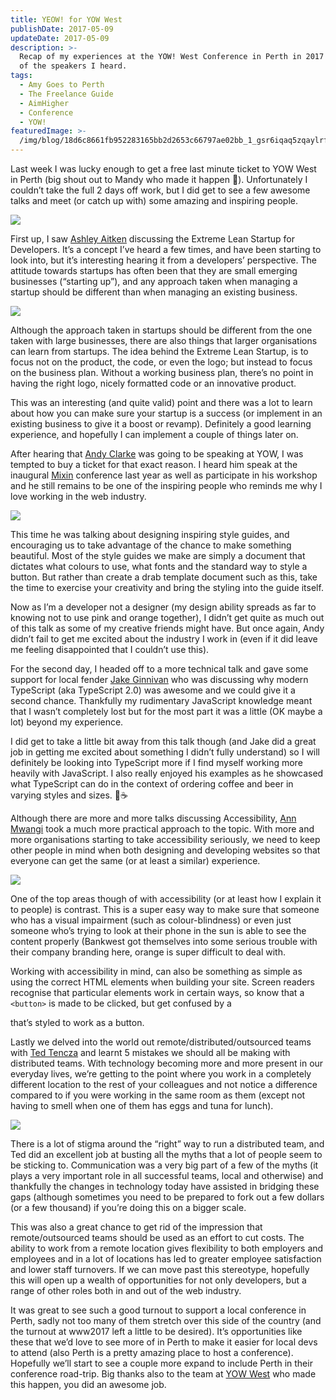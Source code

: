 ```yaml
---
title: YEOW! for YOW West
publishDate: 2017-05-09
updateDate: 2017-05-09
description: >-
  Recap of my experiences at the YOW! West Conference in Perth in 2017 and some
  of the speakers I heard.
tags:
  - Amy Goes to Perth
  - The Freelance Guide
  - AimHigher
  - Conference
  - YOW!
featuredImage: >-
  /img/blog/18d6c8661fb952283165bb2d2653c66797ae02bb_1_gsr6iqaq5zqaylrf8tgr-q.png
---
```

Last week I was lucky enough to get a free last minute ticket to YOW West in Perth (big shout out to Mandy who made it happen 🤗). Unfortunately I couldn’t take the full 2 days off work, but I did get to see a few awesome talks and meet (or catch up with) some amazing and inspiring people.

![](/img/blog/18d6c8661fb952283165bb2d2653c66797ae02bb_1_gsr6iqaq5zqaylrf8tgr-q.png)

First up, I saw [Ashley Aitken](http://west.yowconference.com.au/speakers/ashley-aitken-2/) discussing the Extreme Lean Startup for Developers. It’s a concept I’ve heard a few times, and have been starting to look into, but it’s interesting hearing it from a developers’ perspective. The attitude towards startups has often been that they are small emerging businesses (“starting up”), and any approach taken when managing a startup should be different than when managing an existing business.

![](/img/blog/b1b5ba1f9987bac3adef286abf3ce101177789ed_1_vm4ejfxwarw-8dsmwsnxcw.jpg)

Although the approach taken in startups should be different from the one taken with large businesses, there are also things that larger organisations can learn from startups. The idea behind the Extreme Lean Startup, is to focus not on the product, the code, or even the logo; but instead to focus on the business plan. Without a working business plan, there’s no point in having the right logo, nicely formatted code or an innovative product.

This was an interesting (and quite valid) point and there was a lot to learn about how you can make sure your startup is a success (or implement in an existing business to give it a boost or revamp). Definitely a good learning experience, and hopefully I can implement a couple of things later on.

After hearing that [Andy Clarke](http://west.yowconference.com.au/speakers/andy-clarke/) was going to be speaking at YOW, I was tempted to buy a ticket for that exact reason. I heard him speak at the inaugural [Mixin](http://mixinconf.com/) conference last year as well as participate in his workshop and he still remains to be one of the inspiring people who reminds me why I love working in the web industry.

![](/img/blog/b8071739c076fa6f9a4395b21dc035ecec67a30d_1_kfdihrklcnto2mebgmyfbq.jpg)

This time he was talking about designing inspiring style guides, and encouraging us to take advantage of the chance to make something beautiful. Most of the style guides we make are simply a document that dictates what colours to use, what fonts and the standard way to style a button. But rather than create a drab template document such as this, take the time to exercise your creativity and bring the styling into the guide itself.

Now as I’m a developer not a designer (my design ability spreads as far to knowing not to use pink and orange together), I didn’t get quite as much out of this talk as some of my creative friends might have. But once again, Andy didn’t fail to get me excited about the industry I work in (even if it did leave me feeling disappointed that I couldn’t use this).

For the second day, I headed off to a more technical talk and gave some support for local fender [Jake Ginnivan](http://west.yowconference.com.au/speakers/jake-ginnivan/) who was discussing why modern TypeScript (aka TypeScript 2.0) was awesome and we could give it a second chance. Thankfully my rudimentary JavaScript knowledge meant that I wasn’t completely lost but for the most part it was a little (OK maybe a lot) beyond my experience.

I did get to take a little bit away from this talk though (and Jake did a great job in getting me excited about something I didn’t fully understand) so I will definitely be looking into TypeScript more if I find myself working more heavily with JavaScript. I also really enjoyed his examples as he showcased what TypeScript can do in the context of ordering coffee and beer in varying styles and sizes. 🍻☕

Although there are more and more talks discussing Accessibility, [Ann Mwangi](http://west.yowconference.com.au/speakers/ann-mwangi/) took a much more practical approach to the topic. With more and more organisations starting to take accessibility seriously, we need to keep other people in mind when both designing and developing websites so that everyone can get the same (or at least a similar) experience.

![](/img/blog/485b3a7628c9bad07dab4e3cfe231321b70b6340_1_3vi4rriz_awllrac4t_0ba.jpg)

One of the top areas though of with accessibility (or at least how I explain it to people) is contrast. This is a super easy way to make sure that someone who has a visual impairment (such as colour-blindness) or even just someone who’s trying to look at their phone in the sun is able to see the content properly (Bankwest got themselves into some serious trouble with their company branding here, orange is super difficult to deal with.

Working with accessibility in mind, can also be something as simple as using the correct HTML elements when building your site. Screen readers recognise that particular elements work in certain ways, so know that a `<button>` is made to be clicked, but get confused by a <div> that’s styled to work as a button.

Lastly we delved into the world out remote/distributed/outsourced teams with [Ted Tencza](http://west.yowconference.com.au/speakers/ted-tencza/) and learnt 5 mistakes we should all be making with distributed teams. With technology becoming more and more present in our everyday lives, we’re getting to the point where you work in a completely different location to the rest of your colleagues and not notice a difference compared to if you were working in the same room as them (except not having to smell when one of them has eggs and tuna for lunch).

![](/img/blog/1a3789c3dc16196a22c740e3f3c1d4fc727581d8_1_dro9em2mraymylnqvqfzfw.jpg)

There is a lot of stigma around the “right” way to run a distributed team, and Ted did an excellent job at busting all the myths that a lot of people seem to be sticking to. Communication was a very big part of a few of the myths (it plays a very important role in all successful teams, local and otherwise) and thankfully the changes in technology today have assisted in bridging these gaps (although sometimes you need to be prepared to fork out a few dollars (or a few thousand) if you’re doing this on a bigger scale.

This was also a great chance to get rid of the impression that remote/outsourced teams should be used as an effort to cut costs. The ability to work from a remote location gives flexibility to both employers and employees and in a lot of locations has led to greater employee satisfaction and lower staff turnovers. If we can move past this stereotype, hopefully this will open up a wealth of opportunities for not only developers, but a range of other roles both in and out of the web industry.

It was great to see such a good turnout to support a local conference in Perth, sadly not too many of them stretch over this side of the country (and the turnout at www2017 left a little to be desired). It’s opportunities like these that we’d love to see more of in Perth to make it easier for local devs to attend (also Perth is a pretty amazing place to host a conference). Hopefully we’ll start to see a couple more expand to include Perth in their conference road-trip. Big thanks also to the team at [YOW West](http://west.yowconference.com.au/) who made this happen, you did an awesome job.
